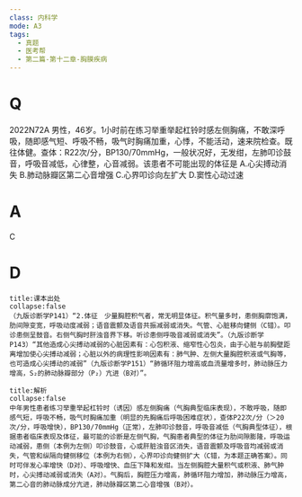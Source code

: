 ```yaml
---
class: 内科学
mode: A3
tags:
  - 真题
  - 医考帮
  - 第二篇-第十二章-胸膜疾病
---
```


# Q
2022N72A 男性，46岁。1小时前在练习举重举起杠铃时感左侧胸痛，不敢深呼吸，随即感气短、呼吸不畅，吸气时胸痛加重，心悸，不能活动，速来院检查。既往体健。查体：R22次/分，BP130/70mmHg，一般状况好，无发绀，左肺叩诊鼓音，呼吸音减低，心律整，心音减弱。该患者不可能出现的体征是
A.心尖搏动消失
B.肺动脉瓣区第二心音增强
C.心界叩诊向左扩大
D.窦性心动过速

# A
C
# D
```ad-note
title:课本出处
collapse:false
（九版诊断学P141）“2.体征　少量胸腔积气者，常无明显体征。积气量多时，患侧胸廓饱满，肋间隙变宽，呼吸动度减弱；语音震颤及语音共振减弱或消失。气管、心脏移向健侧（C错）。叩诊患侧呈鼓音。右侧气胸时肝浊音界下移。听诊患侧呼吸音减弱或消失”。（九版诊断学P143）“其他造成心尖搏动减弱的心脏因素有：心包积液、缩窄性心包炎，由于心脏与前胸壁距离增加使心尖搏动减弱；心脏以外的病理性影响因素有：肺气肿、左侧大量胸腔积液或气胸等，也可造成心尖搏动的减弱”（九版诊断学P151）“肺循环阻力增高或血流量增多时，肺动脉压力增高，S₂的肺动脉瓣部分（P₂）亢进（B对）”。
```

```ad-summary
title:解析
collapse:false
中年男性患者练习举重举起杠铃时（诱因）感左侧胸痛（气胸典型临床表现），不敢呼吸，随即感气短，呼吸不畅，吸气时胸痛加重（明显的先胸痛后呼吸困难症状），查体P22次/分（＞20次/分，呼吸增快），BP130/70mmHg（正常），左肺叩诊鼓音，呼吸音减低（气胸典型体征），根据患者临床表现及体征，最可能的诊断是左侧气胸，气胸患者典型的体征为肋间隙膨隆，呼吸运动减弱，患侧（本例为左侧）叩诊鼓音，心或肝脏浊音区消失，语音震颤及呼吸音均减弱或消失，气管和纵隔向健侧移位（本例为右侧），心界叩诊向健侧扩大（C错，为本题正确答案）。同时可伴发心率增快（D对）、呼吸增快、血压下降和发绀。当左侧胸腔大量积气或积液、肺气肿时，心尖搏动减弱或消失（A对）。气胸后，胸腔压力增高，肺循环阻力增加，肺动脉压力增高，第二心音的肺动脉成分亢进，肺动脉瓣区第二心音增强（B对）。
```

